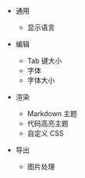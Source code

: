 - 通用
    - 显示语言
   
- 编辑
    - Tab 键大小
    - 字体
    - 字体大小
    
- 渲染
    - Markdown 主题
    - 代码高亮主题
    - 自定义 CSS
    
- 导出
    - 图片处理
